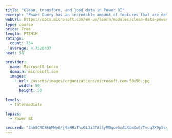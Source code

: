 ```yaml
---
title: "Clean, transform, and load data in Power BI"
excerpt: "Power Query has an incredible amount of features that are dedicated to helping you clean and prepare your data for analysis. You will learn how to simplify a complicated model, change data types, rename objects, and pivot data. You will also learn how to profile columns so that you know which columns have the valuable data that you’re seeking for deeper analytics."
webUrl: https://docs.microsoft.com/en-us/learn/modules/clean-data-power-bi/
type: course
price: Free
length: PT2H1M
ratings:
  count: 734
  average: 4.7520437
heat: 58

provider:
  name: Microsoft Learn
  domain: microsoft.com
  images:
    - url: /assets/images/organizations/microsoft.com-50x50.jpg
      width: 50
      height: 50

levels:
  - Intermediate

topics:
  - Power BI

secured: "3nhSCNCBkWMWeG/j9aHRaThx0L3i3TAl5yMOqoe6zALKdmXu6/Tvuq7X9p5ss9FjqJjNc5CB3FDHIv2it0RJjjg/vPe9D45NSJVH5dO17L4A4mw+IrZeVb9Tx6eIFPVZ2oy8huO1OVL2rp1vdpC2I+H84wdg3L7uGHUiv3O561/KvP646ZsNv+HksBnHUZ6KjOCwpn2se8RrH/X1mhlcOEMJMs3+AbunzLqjTLlmeNNop5s1hC93h11CAyetSgIessCxNXWCFHvXsYYsnM6KawTuNu5uNne1aU22S++aevFhIcGyUSXQQgD62Bx7lMZ468rBBfa3d3SEYaNlr06JjqFzfs9WRBWjxogVJEEDx42Msr5PAOFP7vAH0Bo2N+V1uuRvh3UqVDeXnBD8NzdiFlrWFWaieTpwNwL3cXeRc+c=;+wKNOfxfeDHtUJ7eW/5iHg=="
---
```


